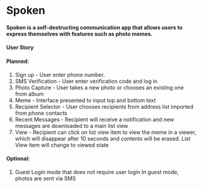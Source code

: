 Spoken
======

<h4>Spoken is a self-destructing communication app that allows users to express themselves with features such as photo memes.</h4>


<h4>User Story</h4>
<h4>Planned:</h4>
<ol>
<li>Sign up - User enter phone number.</li>
<li>SMS Verification - User enter verification code and log in</li>
<li>Photo Capture - User takes a new photo or chooses an existing one from album </li>
<li>Meme - Interface presented to input top and bottom text</li>
<li>Recipient Selector - User chooses recipients from address list imported from phone contacts</li>
<li>Recent Messages - Recipient will receive a notification and new messages are downloaded to a main list view</li>
<li>View - Recipient can click on list view item to view the meme in a viewer, which will disappear after 10 seconds and contents will be erased. List View item will change to viewed state</li>
</ol>
<h4>Optional:</h4>
<ol>
<li>Guest Login mode that does not require user login In guest mode, photos are sent via SMS</li>
</ol>
